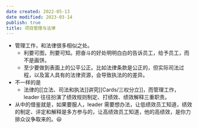 ```yaml
---
date created: 2022-05-13
date modified: 2023-03-14
publish: true
title: 项目管理与法律
---
```

- 管理工作，和法律很多相似之处。
	- 利要可图，刑要可知。把奋斗的好处明明白白的告诉员工，给予员工，而不是画饼。
	- 至少要做到表面上的公平公正。比如法律条款是公正的，但实际司法过程，以及富人具有的法律资源，会导致执法的的差异。
- 不一样的是
	- 法律的[[立法、司法和执法]]讲究[[Cards/三权分立]]，而管理工作，leader 往往扮演了绩效规则制定、打绩效、绩效解释三重职责。
- 从中的借鉴就是，如果要服人，leader 需要想办法，让低绩效员工知道，绩效的制定、评定和解释是多方参与的，让高绩效员工知道，他的高绩效，是你力排众议争取来的。😃